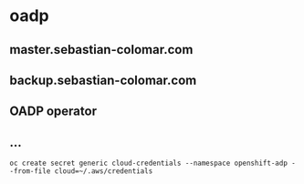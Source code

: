 # oadp

## master.sebastian-colomar.com

## backup.sebastian-colomar.com

## OADP operator

## ...

```
oc create secret generic cloud-credentials --namespace openshift-adp --from-file cloud=~/.aws/credentials
```
